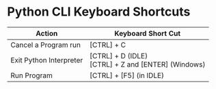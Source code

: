 # Python CLI Keyboard Shortcuts

| Action | Keyboard Short Cut |  
| --- | --- |  
| Cancel a Program run|[CTRL] + C|  
| Exit Python Interpreter|[CTRL] + D (IDLE) <BR> [CTRL] + Z and [ENTER] (Windows)|  
| Run Program|[CTRL] + [F5] (in IDLE)|  

